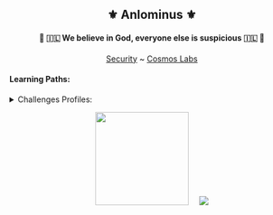 <h2 align="center">⚜️ Anlominus ⚜️</h2>

<h4 align="center">🔱 🇮🇱 We believe in God, everyone else is suspicious 🇮🇱 🔱</h4>

<div align="center">
 
<!-- ![image]() -->
[Security](https://github.com/Anlominus/Security) ~ [Cosmos Labs](https://github.com/Anlominus/Cosmos-Labs)

</div>


#### Learning Paths:


<details>

 <summary>
Challenges Profiles: 
  </summary>
 
<h5> 

- <a href="https://tryhackme.com/p/Anlominus">Try Hack Me</a>  

- <a href="https://scs.hacking-lab.com/events">Hacking Lab</a> 

- <a href="https://hackerone.com/anlominus?type=user">HackerOne</a> 

- <a href="https://www.ctfsecurinets.com/users/3839">ctfsecurinets</a> 

- <a href="https://www.root-me.org/%E2%80%AAAnlominus?inc=info&lang=en">root-me</a>

- [LeetCode](https://leetcode.com/Anlominus/)
    
</h5>

</details>


<p align="center"><a href="https://github.com/Anlominus">
<img height="165" src="https://github-readme-stats.vercel.app/api?username=Anlominus&show_icons=true&include_all_commits=true&theme=react&cache_seconds=3200&hide_border=true" /></a>
&nbsp;&nbsp;&nbsp;
<a href="https://github.com/Anlominus"><img src="https://github-readme-stats.vercel.app/api/top-langs/?username=Anlominus&layout=compact&theme=react&hide_border=true" />
</a></p>


